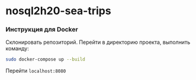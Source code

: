 # nosql2h20-sea-trips

### Инструкция для Docker

Склонировать репозиторий. Перейти в директорию проекта, выполнить команду:
```bash
sudo docker-compose up --build
```
Перейти `localhost:8080`
